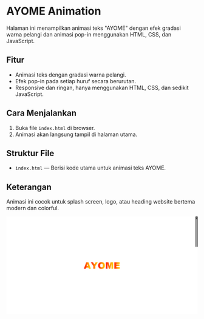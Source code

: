 # AYOME Animation

Halaman ini menampilkan animasi teks "AYOME" dengan efek gradasi warna pelangi dan animasi pop-in menggunakan HTML, CSS, dan JavaScript.

## Fitur
- Animasi teks dengan gradasi warna pelangi.
- Efek pop-in pada setiap huruf secara berurutan.
- Responsive dan ringan, hanya menggunakan HTML, CSS, dan sedikit JavaScript.

## Cara Menjalankan
1. Buka file `index.html` di browser.
2. Animasi akan langsung tampil di halaman utama.

## Struktur File
- `index.html` — Berisi kode utama untuk animasi teks AYOME.

## Keterangan
Animasi ini cocok untuk splash screen, logo, atau heading website bertema modern dan colorful.

<p align="center">

[![Lihat Video](foto.png)](vidio.mp4)
</p>
